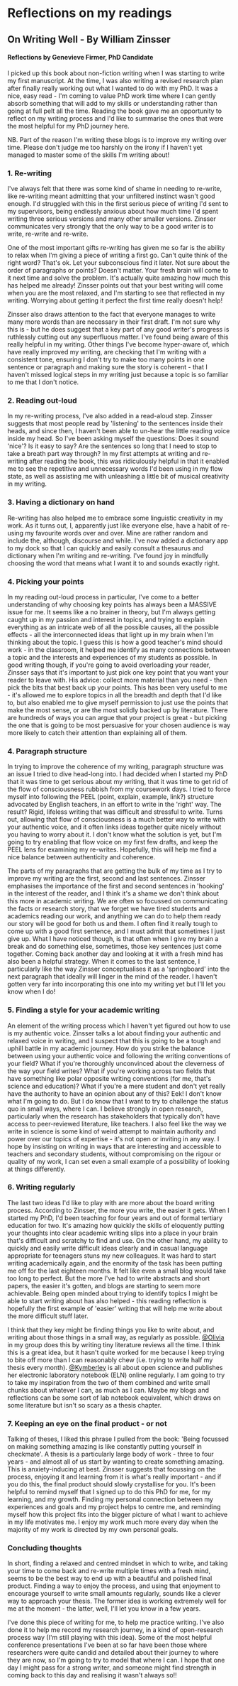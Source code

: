 <h1>Reflections on my readings</h1>
<h2>On Writing Well - By William Zinsser</h2>
<h4>Reflections by Genevieve Firmer, PhD Candidate</h4>

I picked up this book about non-fiction writing when I was starting to write my first manuscript. At the time, I was also writing a revised research plan after finally really working out what I wanted to do with my PhD. It was a nice, easy read - I'm coming to value PhD work time where I can gently absorb something that will add to my skills or understanding rather than going at full pelt all the time. Reading the book gave me an opportunity to reflect on my writing process and I'd like to summarise the ones that were the most helpful for my PhD journey here. 

NB. Part of the reason I'm writing these blogs is to improve my writing over time. Please don't judge me too harshly on the irony if I haven’t yet managed to master some of the skills I'm writing about!

<h3>1. Re-writing</h3>

I've always felt that there was some kind of shame in needing to re-write, like re-writing meant admitting that your unfiltered instinct wasn't good enough. I'd struggled with this in the first serious piece of writing I'd sent to my supervisors, being endlessly anxious about how much time I'd spent writing three serious versions and many other smaller versions. Zinsser communicates very strongly that the only way to be a good writer is to write, re-write and re-write. 

One of the most important gifts re-writing has given me so far is the ability to relax when I'm giving a piece of writing a first go. Can't quite think of the right word? That's ok. Let your subconscious find it later. Not sure about the order of paragraphs or points? Doesn't matter. Your fresh brain will come to it next time and solve the problem. It's actually quite amazing how much this has helped me already! Zinsser points out that your best writing will come when you are the most relaxed, and I'm starting to see that reflected in my writing. Worrying about getting it perfect the first time really doesn't help! 

Zinsser also draws attention to the fact that everyone manages to write many more words than are necessary in their first draft. I'm not sure why this is - but he does suggest that a key part of any good writer's progress is ruthlessly cutting out any superfluous matter. I've found being aware of this really helpful in my writing. Other things I've become hyper-aware of, which have really improved my writing, are checking that I'm writing with a consistent tone, ensuring I don't try to make too many points in one sentence or paragraph and making sure the story is coherent - that I haven't missed logical steps in my writing just because a topic is so familiar to me that I don't notice.

<h3>2. Reading out-loud</h3>

In my re-writing process, I've also added in a read-aloud step. Zinsser suggests that most people read by 'listening' to the sentences inside their heads, and since then, I haven't been able to un-hear the little reading voice inside my head. So I've been asking myself the questions: Does it sound 'nice'? Is it easy to say? Are the sentences so long that I need to stop to take a breath part way through? In my first attempts at writing and re-writing after reading the book, this was ridiculously helpful in that it enabled me to see the repetitive and unnecessary words I'd been using in my flow state, as well as assisting me with unleashing a little bit of musical creativity in my writing.

<h3>3. Having a dictionary on hand</h3>

Re-writing has also helped me to embrace some linguistic creativity in my work. As it turns out, I, apparently just like everyone else, have a habit of re-using my favourite words over and over. Mine are rather random and include the, although, discourse and while. I've now added a dictionary app to my dock so that I can quickly and easily consult a thesaurus and dictionary when I'm writing and re-writing. I've found joy in mindfully choosing the word that means what I want it to and sounds exactly right.

<h3>4. Picking your points</h3>

In my reading out-loud process in particular, I've come to a better understanding of why choosing key points has always been a MASSIVE issue for me. It seems like a no brainer in theory, but I'm always getting caught up in my passion and interest in topics, and trying to explain everything as an intricate web of all the possible causes, all the possible effects - all the interconnected ideas that light up in my brain when I'm thinking about the topic. I guess this is how a good teacher's mind should work - in the classroom, it helped me identify as many connections between a topic and the interests and experiences of my students as possible. In good writing though, if you're going to avoid overloading your reader, Zinsser says that it's important to just pick one key point that you want your reader to leave with. His advice: collect more material than you need - then pick the bits that best back up your points. This has been very useful to me - it's allowed me to explore topics in all the breadth and depth that I'd like to, but also enabled me to give myself permission to just use the points that make the most sense, or are the most solidly backed up by literature. There are hundreds of ways you can argue that your project is great - but picking the one that is going to be most persuasive for your chosen audience is way more likely to catch their attention than explaining all of them.

<h3>4. Paragraph structure</h3>

In trying to improve the coherence of my writing, paragraph structure was an issue I tried to dive head-long into. I had decided when I started my PhD that it was time to get serious about my writing, that it was time to get rid of the flow of consciousness rubbish from my coursework days. I tried to force myself into following the PEEL (point, explain, example, link?) structure advocated by English teachers, in an effort to write in the 'right' way. The result? Rigid, lifeless writing that was difficult and stressful to write. Turns out, allowing that flow of consciousness is a much better way to write with your authentic voice, and it often links ideas together quite nicely without you having to worry about it. I don't know what the solution is yet, but I'm going to try enabling that flow voice on my first few drafts, and keep the PEEL lens for examining my re-writes. Hopefully, this will help me find a nice balance between authenticity and coherence. 

The parts of my paragraphs that are getting the bulk of my time as I try to improve my writing are the first, second and last sentences. Zinsser emphasises the importance of the first and second sentences in 'hooking' in the interest of the reader, and I think it's a shame we don't think about this more in academic writing. We are often so focussed on communicating the facts or research story, that we forget we have tired students and academics reading our work, and anything we can do to help them ready our story will be good for both us and them. I often find it really tough to come up with a good first sentence, and I must admit that sometimes I just give up. What I have noticed though, is that often when I give my brain a break and do something else, sometimes, those key sentences just come together. Coming back another day and looking at it with a fresh mind has also been a helpful strategy. When it comes to the last sentence, I particularly like the way Zinsser conceptualises it as a 'springboard' into the next paragraph that ideally will linger in the mind of the reader. I haven't gotten very far into incorporating this one into my writing yet but I'll let you know when I do!

<h3>5. Finding a style for your academic writing</h3>

An element of the writing process which I haven't yet figured out how to use is my authentic voice. Zinsser talks a lot about finding your authentic and relaxed voice in writing, and I suspect that this is going to be a tough and uphill battle in my academic journey. How do you strike the balance between using your authentic voice and following the writing conventions of your field? What if you're thoroughly unconvinced about the cleverness of the way your field writes? What if you're working across two fields that have something like polar opposite writing conventions (for me, that's science and education)? What if you're a mere student and don't yet really have the authority to have an opinion about any of this? Eek! I don't know what I'm going to do. But I do know that I want to try to challenge the status quo in small ways, where I can. I believe strongly in open research, particularly when the research has stakeholders that typically don't have access to peer-reviewed literature, like teachers. I also feel like the way we write in science is some kind of weird attempt to maintain authority and power over our topics of expertise - it's not open or inviting in any way. I hope by insisting on writing in ways that are interesting and accessible to teachers and secondary students, without compromising on the rigour or quality of my work, I can set even a small example of a possibility of looking at things differently.

<h3>6. Writing regularly</h3>

The last two ideas I'd like to play with are more about the board writing process. According to Zinsser, the more you write, the easier it gets. When I started my PhD, I'd been teaching for four years and out of formal tertiary education for two. It's amazing how quickly the skills of eloquently putting your thoughts into clear academic writing slips into a place in your brain that's difficult and scratchy to find and use. On the other hand, my ability to quickly and easily write difficult ideas clearly and in casual language appropriate for teenagers stuns my new colleagues. It was hard to start writing academically again, and the enormity of the task has been putting me off for the last eighteen months. It felt like even a small blog would take too long to perfect. But the more I've had to write abstracts and short papers, the easier it's gotten, and blogs are starting to seem more achievable. Being open minded about trying to identify topics I might be able to start writing about has also helped - this reading reflection is hopefully the first example of 'easier' writing that will help me write about the more difficult stuff later.

I think that they key might be finding things you like to write about, and writing about those things in a small way, as regularly as possible. [@Olivia](https://github.com/olivia-mc) in my group does this by writing tiny literature reviews all the time. I think this is a great idea, but it hasn't quite worked for me because I keep trying to bite off more than I can reasonably chew (i.e. trying to write half my thesis every month). [@Kymberley](https://github.com/kym834) is all about open science and publishes her electronic laboratory notebook (ELN) online regularly. I am going to try to take my inspiration from the two of them combined and write small chunks about whatever I can, as much as I can.  Maybe my blogs and reflections can be some sort of lab notebook equivalent, which draws on some literature but isn't so scary as a thesis chapter. 

<h3>7. Keeping an eye on the final product - or not</h3>

Talking of theses, I liked this phrase I pulled from the book: 'Being focussed on making something amazing is like constantly putting yourself in checkmate'. A thesis is a particularly large body of work - three to four years - and almost all of us start by wanting to create something amazing. This is anxiety-inducing at best. Zinsser suggests that focussing on the process, enjoying it and learning from it is what's really important - and if you do this, the final product should slowly crystallise for you. It's been helpful to remind myself that I signed up to do this PhD for me, for my learning, and my growth. Finding my personal connection between my experiences and goals and my project helps to centre me, and reminding myself how this project fits into the bigger picture of what I want to achieve in my life motivates me. I enjoy my work much more every day when the majority of my work is directed by my own personal goals. 

  <h3>Concluding thoughts</h3>

In short, finding a relaxed and centred mindset in which to write, and taking your time to come back and re-write multiple times with a fresh mind, seems to be the best way to end up with a beautiful and polished final product. Finding a way to enjoy the process, and using that enjoyment to encourage yourself to write small amounts regularly, sounds like a clever way to approach your thesis. The former idea is working extremely well for me at the moment - the latter, well, I'll let you know in a few years. 

I've done this piece of writing for me, to help me practice writing. I've also done it to help me record my research journey, in a kind of open-research process way (I'm still playing with this idea). Some of the most helpful conference presentations I've been at so far have been those where researchers were quite candid and detailed about their journey to where they are now, so I'm going to try to model that where I can. I hope that one day I might pass for a strong writer, and someone might find strength in coming back to this day and realising it wasn't always so!!

